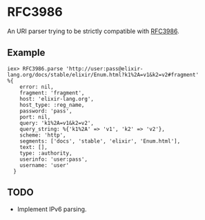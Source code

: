 RFC3986
=======

An URI parser trying to be strictly compatible with [RFC3986](https://tools.ietf.org/html/rfc3986).

## Example

    iex> RFC3986.parse 'http://user:pass@elixir-lang.org/docs/stable/elixir/Enum.html?k1%2A=v1&k2=v2#fragment'
    %{
        error: nil,
        fragment: 'fragment',
        host: 'elixir-lang.org',
        host_type: :reg_name,
        password: 'pass',
        port: nil,
        query: 'k1%2A=v1&k2=v2',
        query_string: %{'k1%2A' => 'v1', 'k2' => 'v2'},
        scheme: 'http',
        segments: ['docs', 'stable', 'elixir', 'Enum.html'],
        text: [],
        type: :authority,
        userinfo: 'user:pass',
        username: 'user'
      }

## TODO

 * Implement IPv6 parsing.